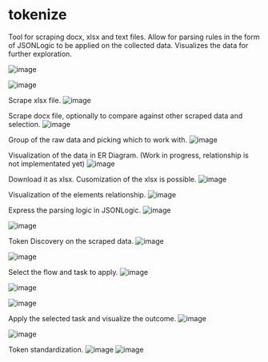 # tokenize
Tool for scraping docx, xlsx and text files. Allow for parsing rules in the form of JSONLogic to be applied on the collected data. Visualizes the data for further exploration.

![image](https://user-images.githubusercontent.com/7022124/128827926-746d9a82-3f7f-43fc-9121-113167ead20d.png)

![image](https://user-images.githubusercontent.com/7022124/128820823-c1bfc0c6-b40d-4d47-87e5-5f7db54b91d7.png)

Scrape xlsx file.
![image](https://user-images.githubusercontent.com/7022124/128821013-994c1d37-4435-4188-8cb0-10132276a2b9.png)

Scrape docx file, optionally to compare against other scraped data and selection.
![image](https://user-images.githubusercontent.com/7022124/128821152-c12bf676-3177-4a93-8260-c3b50af97774.png)

Group of the raw data and picking which to work with.
![image](https://user-images.githubusercontent.com/7022124/128821279-4c576a75-0829-49a9-a1ee-2bcebd3dcee7.png)

Visualization of the data in ER Diagram. (Work in progress, relationship is not implementated yet)
![image](https://user-images.githubusercontent.com/7022124/128826647-f97a7fe6-2f36-4be9-9562-cf6fbced6222.png)

Download it as xlsx. Cusomization of the xlsx is possible.
![image](https://user-images.githubusercontent.com/7022124/128826902-b20b3780-0cb7-4e7e-b5c1-46f2703af1d1.png)

Visualization of the elements relationship.
![image](https://user-images.githubusercontent.com/7022124/128825017-c4647b43-eede-44fa-ad1d-4a34a41d1f15.png)

Express the parsing logic in JSONLogic.
![image](https://user-images.githubusercontent.com/7022124/128825655-6ebdd452-416d-4b83-96b1-18d75a348d92.png)

![image](https://user-images.githubusercontent.com/7022124/128825733-089a31ef-9134-4b65-b546-60c8b0612a1c.png)

Token Discovery on the scraped data.
![image](https://user-images.githubusercontent.com/7022124/130884374-573a6d32-7aab-40e3-a65b-49c056dc51c3.png)

![image](https://user-images.githubusercontent.com/7022124/130884437-219decc8-37b3-4dcd-ac07-3b7885ddfadc.png)


Select the flow and task to apply.
![image](https://user-images.githubusercontent.com/7022124/130884554-e6225f6e-0a7d-40e2-8698-d7289f845549.png)

![image](https://user-images.githubusercontent.com/7022124/130884641-50a91177-b67c-4be9-bda9-6a1a6351e71f.png)

![image](https://user-images.githubusercontent.com/7022124/130884683-da517706-c33a-462d-b8bc-9c2083a5ac29.png)


Apply the selected task and visualize the outcome.
![image](https://user-images.githubusercontent.com/7022124/130884892-d1632c4a-8672-46a4-9178-57a9485bb149.png)

![image](https://user-images.githubusercontent.com/7022124/130884931-44cc7760-fab2-407c-bd46-86937466a00c.png)

Token standardization.
![image](https://user-images.githubusercontent.com/7022124/130885799-a047ddfb-9630-47b8-9f8a-77444c77a46d.png)
![image](https://user-images.githubusercontent.com/7022124/130885732-edf25a14-b793-441b-b128-b09e729fd925.png)

